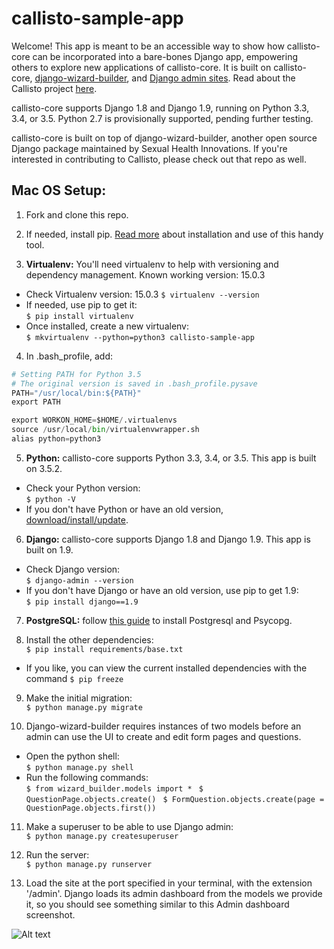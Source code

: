 callisto-sample-app
======

Welcome! This app is meant to be an accessible way to show how callisto-core can be incorporated into a bare-bones Django app, empowering others to explore new applications of callisto-core. It is built on callisto-core, [django-wizard-builder](https://github.com/SexualHealthInnovations/django-wizard-builder), and [Django admin sites](https://docs.djangoproject.com/en/1.10/ref/contrib/admin/). Read about the Callisto project [here](https://github.com/SexualHealthInnovations/callisto-core).

callisto-core supports Django 1.8 and Django 1.9, running on Python 3.3, 3.4, or 3.5. Python 2.7 is provisionally supported, pending further testing.

callisto-core is built on top of django-wizard-builder, another open source Django package maintained by Sexual Health Innovations. If you're interested in contributing to Callisto, please check out that repo as well.

## Mac OS Setup:
1. Fork and clone this repo.  

2. If needed, install pip. [Read more](https://pip.pypa.io/en/stable/installing/) about installation and use of this handy tool.  

3. **Virtualenv:** You'll need virtualenv to help with versioning and dependency management. Known working version: 15.0.3
 * Check Virtualenv version:  15.0.3
  ```$ virtualenv --version ```
 * If needed, use pip to get it:  
  ```$ pip install virtualenv ```
 * Once installed, create a new virtualenv:  
  ```$ mkvirtualenv --python=python3 callisto-sample-app ```  

4. In .bash_profile, add:  
 ```python 
 # Setting PATH for Python 3.5
 # The original version is saved in .bash_profile.pysave
 PATH="/usr/local/bin:${PATH}"
 export PATH

 export WORKON_HOME=$HOME/.virtualenvs
 source /usr/local/bin/virtualenvwrapper.sh
 alias python=python3
 ```
 
5. **Python:** callisto-core supports Python 3.3, 3.4, or 3.5. This app is built on 3.5.2.
 * Check your Python version:  
  ```$ python -V ```
 * If you don't have Python or have an old version, [download/install/update](https://www.python.org/downloads/).  

6. **Django:** callisto-core supports Django 1.8 and Django 1.9. This app is built on 1.9.
 * Check Django version:   
  ```$ django-admin --version ```
 * If you don't have Django or have an old version, use pip to get 1.9:  
  ```$ pip install django==1.9```  

7. **PostgreSQL:** follow [this guide](https://gist.github.com/panuta/1852087#install-postgresql) to install Postgresql and Psycopg.

8. Install the other dependencies:  
  ```$ pip install requirements/base.txt ```
  * If you like, you can view the current installed dependencies with the command ```$ pip freeze```

9. Make the initial migration:  
  ```$ python manage.py migrate ```  

10. Django-wizard-builder requires instances of two models before an admin can use the UI to create and edit form pages and questions. 
  * Open the python shell:  
    ```$ python manage.py shell ```
  * Run the following commands:  
    ```$ from wizard_builder.models import * ```
    ```$ QuestionPage.objects.create() ```
    ```$ FormQuestion.objects.create(page = QuestionPage.objects.first()) ```

11. Make a superuser to be able to use Django admin:  
  ```$ python manage.py createsuperuser ```

12. Run the server:  
  ```$ python manage.py runserver ```

13. Load the site at the port specified in your terminal, with the extension '/admin'. Django loads its admin dashboard from the models we provide it, so you should see something similar to this Admin dashboard screenshot.

![Alt text](relative/path/to/img.jpg?raw=true "Title")




